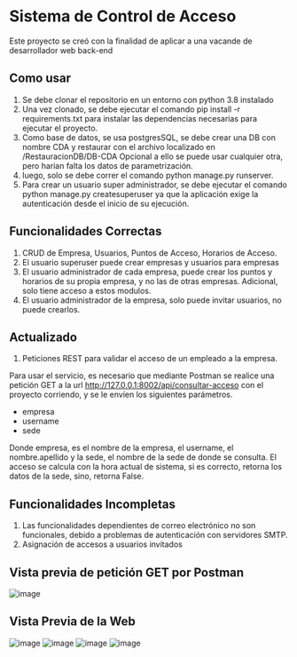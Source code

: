 # Sistema de Control de Acceso

Este proyecto se creó con la finalidad de aplicar a una vacande de desarrollador web back-end

## Como usar

1. Se debe clonar el repositorio en un entorno con python 3.8 instalado
2. Una vez clonado, se debe ejecutar el comando pip install -r requirements.txt para instalar las dependencias necesarias para ejecutar el proyecto.
3. Como base de datos, se usa postgresSQL, se debe crear una DB con nombre CDA y restaurar con el archivo localizado en /RestauracionDB/DB-CDA
Opcional a ello se puede usar cualquier otra, pero harian falta los datos de parametrización.
4. luego, solo se debe correr el comando python manage.py runserver.
5. Para crear un usuario super administrador, se debe ejecutar el comando python manage.py createsuperuser ya que la aplicación exige la autenticación desde el inicio de su ejecución.



## Funcionalidades Correctas
1. CRUD de Empresa, Usuarios, Puntos de Acceso, Horarios de Acceso.
2. El usuario superuser puede crear empresas y usuarios para empresas
3. El usuario administrador de cada empresa, puede crear los puntos y horarios de su propia empresa, y no las de otras empresas. Adicional, solo tiene acceso a estos modulos.
4. El usuario administrador de la empresa, solo puede invitar usuarios, no puede crearlos.

## Actualizado
1. Peticiones REST para validar el acceso de un empleado a la empresa.

Para usar el servicio, es necesario que mediante Postman se realice una petición GET a la url http://127.0.0.1:8002/api/consultar-acceso con el proyecto corriendo, y se le envíen los siguientes parámetros.
- empresa
- username
- sede

Donde empresa, es el nombre de la empresa, el username, el nombre.apellido y la sede, el nombre de la sede de donde se consulta.
El acceso se calcula con la hora actual de sistema, si es correcto, retorna los datos de la sede, sino, retorna False.

## Funcionalidades Incompletas
1. Las funcionalidades dependientes de correo electrónico no son funcionales, debido a problemas de autenticación con servidores SMTP.
2. Asignación de accesos a usuarios invitados

## Vista previa de petición GET por Postman
![image](https://user-images.githubusercontent.com/37114980/165379043-2b2a5572-5c68-426f-8228-60d0cf24efe5.png)

## Vista Previa de la Web
![image](https://user-images.githubusercontent.com/37114980/164785407-f5b2abba-c736-4c5b-9756-9f0d2565c0b6.png)
![image](https://user-images.githubusercontent.com/37114980/164785513-29e78f20-d8e8-46b2-8643-0e0f139aad69.png)
![image](https://user-images.githubusercontent.com/37114980/164785535-38b7c5d6-9de9-42b9-b15b-77c36043140b.png)
![image](https://user-images.githubusercontent.com/37114980/164785589-f78b949c-4bad-46d2-8c35-ceaae12532bf.png)





